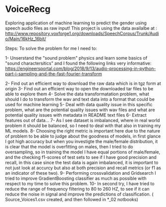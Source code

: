 # VoiceRecg
Exploring application of machine learning to predict the gender using speech audio files as raw input!
This project is using the data availalbe at :    http://www.repository.voxforge1.org/downloads/SpeechCorpus/Trunk/Audio/Main/16kHz_16bit/

Steps:
To solve the problem for me I need to:

  1- Unserstand the "sound problem" physics and learn some basics of "sound charactersitics" and I found the following links very informative: 
    https://engineersportal.com/blog/2018/9/13/audio-processing-in-python-part-i-sampling-and-the-fast-fourier-transform
    
  2- Find out an efficient way to download the raw data which is in tgz form at origin
  3- Find out an efficient way to open  the downloaded tar files to be able to explore them
  4- Solve the data transformatation problem, what should I do to transform the wav and text data into a format that could be used for machine learning
  5- Deal with data quality issue in this specific problem, what are the potential quality issues with wav files and what are potential quality issues with metadata in README text files
  6- Extract features out of data...
  7- As I see dataset is imbalanced, where in real world problem it should be balanced, so I need to deal with that also in training my ML models.
  8- Choosing the right metric is important here due to the nature of problem to be able to judge about the goodness of models, in first glance I got high accuracy but when you investigte the male/female distribution, it is clear that the model is overfitting on males, then I tried to do oversampling, so in training the model I have equal portions of male/female, and the checking f1-scores of test sets to see if I have good precision and recall, in this case since the test data is again imbalanced, it is important to not just look at accurcy but also at both precision and recall metrics (or f1 as an indicator of these two).
  9- Performing crossvalidation and Gridsearch I tried to improve GradientBoosting classifier as much as possible with respect to my time to solve this problem.
  10- In second try, I have tried to reduce the range of frequency filtering to 80 to 260 HZ, to see if it can reduce the noise in signal and improve the predictions of classification. ( Source_Voices1.csv created, and then followed in *_02 notbooks)

